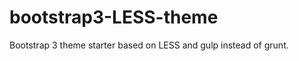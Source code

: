 bootstrap3-LESS-theme
=====================

Bootstrap 3 theme starter based on LESS and gulp instead of grunt.
